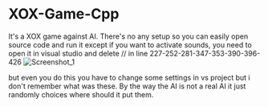 # XOX-Game-Cpp
It's a XOX game against AI. There's no any setup so you can easily open source code and run it except if you want to activate sounds,
you need to open it in visual studio and delete // in line 227-252-281-347-353-390-396-426
![Screenshot_1](https://user-images.githubusercontent.com/73065112/119401390-1a048000-bce4-11eb-98ab-707675fa71d2.png)

but even you do this you have to change some settings in vs project but i don't remember what was these.
By the way the AI is not a real AI it just randomly choices where should it put them.
